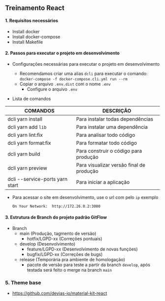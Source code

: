 ## Treinamento React

#### 1. Requisitos necessários

- Install docker
- Install docker-compose
- Install Makefile

#### 2. Passos para executar o projeto em desenvolvimento

* Configurações necessárias para executar o projeto em desenvolvimento

  - Recomendamos criar uma alias `dcli` para executar o comando:  `docker-compose -f docker-compose.cli.yml run --rm`
  - Copiar o arquivo `.env.dist` com o nome `.env`
    - Configure o arquivo `.env`

* Lista de comandos

| COMANDOS                         | DESCRIÇÃO                                |
|----------------------------------|------------------------------------------|
| dcli yarn install                | Para instalar todas dependências         |
| dcli yarn add `lib`              | Para instalar uma dependência            |
| dcli yarn lint:fix               | Para analisar todo código                |
| dcli yarn format:fix             | Para formatar todo código                |
| dcli yarn build                  | Para construir o código para produção    |
| dcli yarn preview                | Para visualizar versão final de produção |
| dcli --service-ports yarn start  | Para iniciar a aplicação                 |

* Para acessar o site em desenvolvimento, use o url com pelo `ip` exemplo

    ```bash
    On Your Network:  http://172.26.0.2:3000
    ```

#### 3. Estrutura de Branch do projeto padrão GitFlow
* Branch
  * main (Produção, tagmento de versão)
    * hotfix/LGPD-xx (Correções pontuais)
  * develop (Desenvolvimento)
    * feature/LGPD-xx (Desenvolvimento de novas funções)
    * bugfix/LGPD-xx (Correções de bugs)
  * release (Temporária pra ambiente de homologação)
    * pacote de versão para teste a partir da branch `develop`, após testada será feito o merge na branch `main`

### 5. Theme base

 - https://github.com/devias-io/material-kit-react
